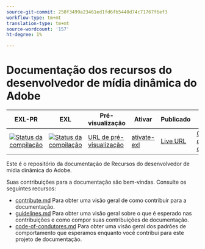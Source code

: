```yaml
---
source-git-commit: 250f3499a23461ed1fd6fb5440d74c71767f6ef3
workflow-type: tm+mt
translation-type: tm+mt
source-wordcount: '157'
ht-degree: 1%

---
```

# Documentação dos recursos do desenvolvedor de mídia dinâmica do Adobe

| EXL-PR | EXL | Pré-visualização | Ativar | Publicado | Ajuda |
|--- |--- |--- |--- |--- |--- |
| [![Status da compilação](https://docs.ci.corp.adobe.com/view/exl-pr/job/dynamic-media-developer-resources.en_pr-exl/badge/icon)](https://docs.ci.corp.adobe.com/view/exl-pr/job/dynamic-media-developer-resources.en_pr-exl/lastBuild/) | [![Status da compilação](https://docs.ci.corp.adobe.com/view/exl-pr/job/dynamic-media-developer-resources.en_exl/lastBuild/badge/icon)](https://docs.ci.corp.adobe.com/view/exl-pr/job/dynamic-media-developer-resources.en_exl/lastBuild/lastBuild) | [URL de pré-visualização](https://experienceleague.corp.adobe.com/docs/dynamic-media-developer-resources/library/home.html?lang=en) | [ativate-exl](https://docs.ci.corp.adobe.com/job/activate-exl/build/) | [Live URL](https://experienceleague.adobe.com/docs/dynamic-media-developer-resources/library/home.html?lang=en) | [Guia de criação](https://experienceleague.adobe.com/docs/authoring-guide-exl/using/home.html?lang=en) |

Este é o repositório da documentação de Recursos do desenvolvedor de mídia dinâmica do Adobe.

Suas contribuições para a documentação são bem-vindas. Consulte os seguintes recursos:

* [contribute.md](contributing.md) Para obter uma visão geral de como contribuir para a documentação.
* [guidelines.md](guidelines.md) Para obter uma visão geral sobre o que é esperado nas contribuições e como compor suas contribuições de documentação.
* [code-of-condutores.md](code-of-conduct.md) Para obter uma visão geral dos padrões de comportamento que esperamos enquanto você contribui para este projeto de documentação.
